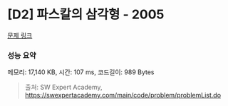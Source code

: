 # [D2] 파스칼의 삼각형 - 2005 

[문제 링크](https://swexpertacademy.com/main/code/problem/problemDetail.do?contestProbId=AV5P0-h6Ak4DFAUq) 

### 성능 요약

메모리: 17,140 KB, 시간: 107 ms, 코드길이: 989 Bytes



> 출처: SW Expert Academy, https://swexpertacademy.com/main/code/problem/problemList.do